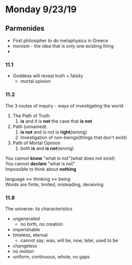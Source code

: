 # Monday 9/23/19

## Parmenides
- First philosipher to do metaphysics in Greece
- monism - the idea that is only one existing thing
- 

### 11.1
- Goddess will reveal truth + falsity
  - mortal opinion

### 11.2
The 3 routes of inquiry - ways of investigating the world

1. The Path of Truth
   1. **is** and it is **not** the case that **is not**
2. Path (unnamed)
   1. **is not** and is not is **right**(wrong)
   2. Investigation of non-beings(things that don't exist)
3. Path of Mortal Opinion
   1. both **is** and **is not**(wrong)

You cannot **know** "what is not"(what does not exist)  
You cannot **declare** "what is not"  
Impossible to think about **nothing**

language <-> thinking <-> being  
Words are finite, limited, misleading, deceiving

### 11.8

The universe: its characteristics  
- ungenerated
  - no birth, no creation
- imperishable
- timeless, eternal
  - cannot say: was, will be, now, later, used to be
- changeless
- no motion
- uniform, continuous, whole, no gaps
